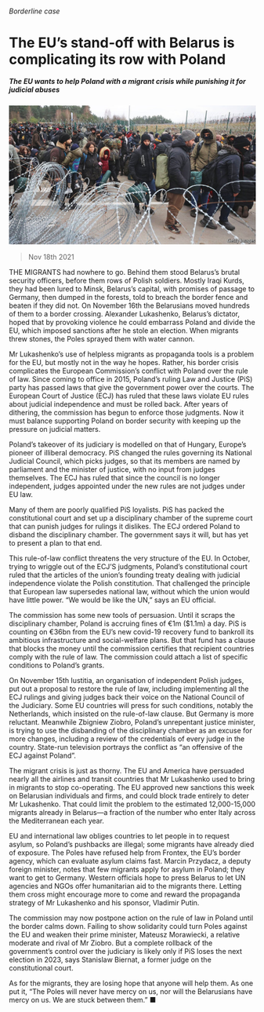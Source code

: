 ###### Borderline case

# The EU’s stand-off with Belarus is complicating its row with Poland 

##### The EU wants to help Poland with a migrant crisis while punishing it for judicial abuses 

![image](images/20211120_EUP007_0.jpg) 

> Nov 18th 2021 

THE MIGRANTS had nowhere to go. Behind them stood Belarus’s brutal security officers, before them rows of Polish soldiers. Mostly Iraqi Kurds, they had been lured to Minsk, Belarus’s capital, with promises of passage to Germany, then dumped in the forests, told to breach the border fence and beaten if they did not. On November 16th the Belarusians moved hundreds of them to a border crossing. Alexander Lukashenko, Belarus’s dictator, hoped that by provoking violence he could embarrass Poland and divide the EU, which imposed sanctions after he stole an election. When migrants threw stones, the Poles sprayed them with water cannon.

Mr Lukashenko’s use of helpless migrants as propaganda tools is a problem for the EU, but mostly not in the way he hopes. Rather, his border crisis complicates the European Commission’s conflict with Poland over the rule of law. Since coming to office in 2015, Poland’s ruling Law and Justice (PiS) party has passed laws that give the government power over the courts. The European Court of Justice (ECJ) has ruled that these laws violate EU rules about judicial independence and must be rolled back. After years of dithering, the commission has begun to enforce those judgments. Now it must balance supporting Poland on border security with keeping up the pressure on judicial matters.


Poland’s takeover of its judiciary is modelled on that of Hungary, Europe’s pioneer of illiberal democracy. PiS changed the rules governing its National Judicial Council, which picks judges, so that its members are named by parliament and the minister of justice, with no input from judges themselves. The ECJ has ruled that since the council is no longer independent, judges appointed under the new rules are not judges under EU law.

Many of them are poorly qualified PiS loyalists. PiS has packed the constitutional court and set up a disciplinary chamber of the supreme court that can punish judges for rulings it dislikes. The ECJ ordered Poland to disband the disciplinary chamber. The government says it will, but has yet to present a plan to that end.

This rule-of-law conflict threatens the very structure of the EU. In October, trying to wriggle out of the ECJ’S judgments, Poland’s constitutional court ruled that the articles of the union’s founding treaty dealing with judicial independence violate the Polish constitution. That challenged the principle that European law supersedes national law, without which the union would have little power. “We would be like the UN,” says an EU official.

The commission has some new tools of persuasion. Until it scraps the disciplinary chamber, Poland is accruing fines of €1m ($1.1m) a day. PiS is counting on €36bn from the EU’s new covid-19 recovery fund to bankroll its ambitious infrastructure and social-welfare plans. But that fund has a clause that blocks the money until the commission certifies that recipient countries comply with the rule of law. The commission could attach a list of specific conditions to Poland’s grants.

On November 15th Iustitia, an organisation of independent Polish judges, put out a proposal to restore the rule of law, including implementing all the ECJ rulings and giving judges back their voice on the National Council of the Judiciary. Some EU countries will press for such conditions, notably the Netherlands, which insisted on the rule-of-law clause. But Germany is more reluctant. Meanwhile Zbigniew Ziobro, Poland’s unrepentant justice minister, is trying to use the disbanding of the disciplinary chamber as an excuse for more changes, including a review of the credentials of every judge in the country. State-run television portrays the conflict as “an offensive of the ECJ against Poland”.

The migrant crisis is just as thorny. The EU and America have persuaded nearly all the airlines and transit countries that Mr Lukashenko used to bring in migrants to stop co-operating. The EU approved new sanctions this week on Belarusian individuals and firms, and could block trade entirely to deter Mr Lukashenko. That could limit the problem to the estimated 12,000-15,000 migrants already in Belarus—a fraction of the number who enter Italy across the Mediterranean each year.

EU and international law obliges countries to let people in to request asylum, so Poland’s pushbacks are illegal; some migrants have already died of exposure. The Poles have refused help from Frontex, the EU’s border agency, which can evaluate asylum claims fast. Marcin Przydacz, a deputy foreign minister, notes that few migrants apply for asylum in Poland; they want to get to Germany. Western officials hope to press Belarus to let UN agencies and NGOs offer humanitarian aid to the migrants there. Letting them cross might encourage more to come and reward the propaganda strategy of Mr Lukashenko and his sponsor, Vladimir Putin.

The commission may now postpone action on the rule of law in Poland until the border calms down. Failing to show solidarity could turn Poles against the EU and weaken their prime minister, Mateusz Morawiecki, a relative moderate and rival of Mr Ziobro. But a complete rollback of the government’s control over the judiciary is likely only if PiS loses the next election in 2023, says Stanislaw Biernat, a former judge on the constitutional court.

As for the migrants, they are losing hope that anyone will help them. As one put it, “The Poles will never have mercy on us, nor will the Belarusians have mercy on us. We are stuck between them.” ■

